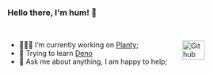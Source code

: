 ### Hello there, I'm hum! 👋

<!--
[![Languages](https://github-readme-stats.vercel.app/api/top-langs/?username=hum&layout=compact)]()
-->

&nbsp;

<img width="30%" height="10%" align="right" alt="Github" src="https://i.pinimg.com/originals/22/0c/dc/220cdcf3951af2b3733780d455a2b865.png" />

- 👨🏽‍💻 I’m currently working on [Planty](https://github.com/hum/planty);
- 🌱 Trying to learn [Deno](https://github.com/denoland/deno)
- 💬 Ask me about anything, I am happy to help;
